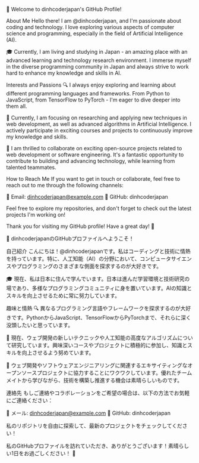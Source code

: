 👋 Welcome to dinhcoderjapan's GitHub Profile!

About Me
Hello there! I am @dinhcoderjapan, and I'm passionate about coding and technology. I love exploring various aspects of computer science and programming, especially in the field of Artificial Intelligence (AI).

🎓 Currently, I am living and studying in Japan - an amazing place with an advanced learning and technology research environment. I immerse myself in the diverse programming community in Japan and always strive to work hard to enhance my knowledge and skills in AI.

Interests and Passions
🔍 I always enjoy exploring and learning about different programming languages and frameworks. From Python to JavaScript, from TensorFlow to PyTorch - I'm eager to dive deeper into them all.

🌱 Currently, I am focusing on researching and applying new techniques in web development, as well as advanced algorithms in Artificial Intelligence. I actively participate in exciting courses and projects to continuously improve my knowledge and skills.

🚀 I am thrilled to collaborate on exciting open-source projects related to web development or software engineering. It's a fantastic opportunity to contribute to building and advancing technology, while learning from talented teammates.

How to Reach Me
If you want to get in touch or collaborate, feel free to reach out to me through the following channels:

📧 Email: dinhcoderjapan@example.com
🐙 GitHub: dinhcoderjapan

Feel free to explore my repositories, and don't forget to check out the latest projects I'm working on!

<!---
dinhcoderjapan/dinhcoderjapan is a ✨ special ✨ repository because its `README.md` (this file) appears on your GitHub profile.
You can click the Preview link to take a look at your changes.
--->
Thank you for visiting my GitHub profile! Have a great day! 🚀

👋 dinhcoderjapanのGitHubプロファイルへようこそ！

自己紹介
こんにちは！@dinhcoderjapanです。私はコーディングと技術に情熱を持っています。特に、人工知能（AI）の分野において、コンピュータサイエンスやプログラミングのさまざまな側面を探求するのが大好きです。

🎓 現在、私は日本に住んで学んでいます。日本は進んだ学習環境と技術研究の場であり、多様なプログラミングコミュニティに身を置いています。AIの知識とスキルを向上させるために常に努力しています。

趣味と情熱
🔍 異なるプログラミング言語やフレームワークを探求するのが大好きです。PythonからJavaScript、TensorFlowからPyTorchまで、それらに深く没頭したいと思っています。

🌱 現在、ウェブ開発の新しいテクニックや人工知能の高度なアルゴリズムについて研究しています。興味深いコースやプロジェクトに積極的に参加し、知識とスキルを向上させるよう努めています。

🚀 ウェブ開発やソフトウェアエンジニアリングに関連するエキサイティングなオープンソースプロジェクトに協力することにワクワクしています。優れたチームメイトから学びながら、技術を構築し推進する機会は素晴らしいものです。

連絡先
もしご連絡やコラボレーションをご希望の場合は、以下の方法でお気軽にご連絡ください：

📧 メール: dinhcoderjapan@example.com
🐙 GitHub: dinhcoderjapan

私のリポジトリを自由に探索して、最新のプロジェクトをチェックしてください！

<!---
dinhcoderjapan/dinhcoderjapanは、`README.md`（このファイル）がGitHubプロフィールに表示されるため、特別なリポジトリです。
変更内容を確認するには、プレビューリンクをクリックしてください。
--->
私のGitHubプロファイルを訪れていただき、ありがとうございます！素晴らしい1日をお過ごしください！ 🚀
